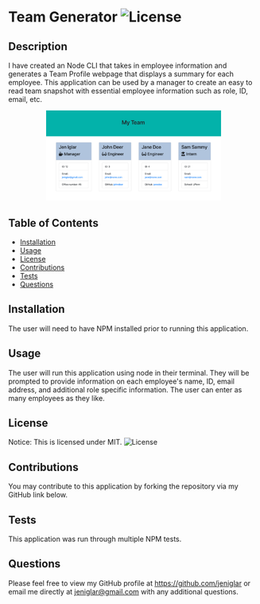 # Team Generator ![License](https://img.shields.io/static/v1?label=MIT&message=license&color=red)


## Description 
I have created an Node CLI that takes in employee information and generates a Team Profile webpage that displays a summary for each employee. This application can be used by a manager to create an easy to read team snapshot with essential employee information such as role, ID, email, etc. 

<p align="center">
<img width ="70%" src="screenshot.png" alt="Team Profile page">
</>


## Table of Contents
- [Installation](#installation)
- [Usage](#usage)
- [License](#license)
- [Contributions](#contributions)
- [Tests](#tests)
- [Questions](#questions) 
  

## Installation
The user will need to have NPM installed prior to running this application.


## Usage
The user will run this application using node in their terminal. They will be prompted to provide information on each employee's name, ID, email address, and additional role specific information. The user can enter as many employees as they like. 


## License
Notice: This is licensed under MIT.
![License](https://img.shields.io/static/v1?label=MIT&message=license&color=red)


## Contributions 
You may contribute to this application by forking the repository via my GitHub link below.


## Tests 
This application was run through multiple NPM tests. 


## Questions
Please feel free to view my GitHub profile at https://github.com/jeniglar or email me directly at jeniglar@gmail.com with any additional questions.
